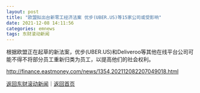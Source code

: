```yaml
---
layout: post
title: "欧盟拟出台新零工经济法案 优步(UBER.US)等15家公司或受影响"
date: 2021-12-08 14:11:56
categories: emnews
tags: 东财滚动新闻
---
```


根据欧盟正在起草的新法案，优步(UBER.US)和Deliveroo等其他在线平台公司可能不得不将部分员工重新归类为员工，以提高他们的社会权利。

<http://finance.eastmoney.com/news/1354,202112082207049018.html>

[返回东财滚动新闻](//finews.withounder.com/emnews/)｜[返回首页](//finews.withounder.com/)